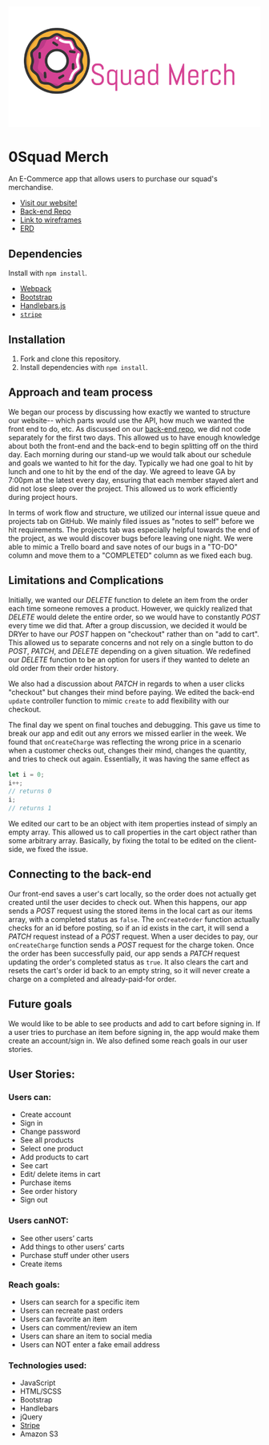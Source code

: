 [<img src="./assets/images/0SquadLogo.png"/>](https://github.com/0Squad)

# 0Squad Merch
An E-Commerce app that allows users to purchase our squad's merchandise.

- [Visit our website!](0squad.github.io/0squadmerch)
- [Back-end Repo](https://github.com/0Squad/0squadmerch-api)
- [Link to wireframes](https://goo.gl/photos/si3vrGCq6B87UXFg8)
- [ERD](https://goo.gl/photos/BaErscbjzTdedkC69)

## Dependencies

Install with `npm install`.

-   [Webpack](https://webpack.github.io)
-   [Bootstrap](http://getbootstrap.com)
-   [Handlebars.js](http://handlebarsjs.com)
-   [`stripe`](https://stripe.com/blog/official-nodejs-support)

## Installation

1.  Fork and clone this repository.
1.  Install dependencies with `npm install`.

## Approach and team process

We began our process by discussing how exactly we wanted to structure our website-- which parts would use the API, how much we wanted the front end to do, etc. As discussed on our [back-end repo](https://github.com/0Squad/0squadmerch-api), we did not code separately for the first two days. This allowed us to have enough knowledge about both the front-end and the back-end to begin splitting off on the third day. Each morning during our stand-up we would talk about our schedule and goals we wanted to hit for the day. Typically we had one goal to hit by lunch and one to hit by the end of the day. We agreed to leave GA by 7:00pm at the latest every day, ensuring that each member stayed alert and did not lose sleep over the project. This allowed us to work efficiently during project hours.

In terms of work flow and structure, we utilized our internal issue queue and projects tab on GitHub. We mainly filed issues as "notes to self" before we hit requirements. The projects tab was especially helpful towards the end of the project, as we would discover bugs before leaving one night. We were able to mimic a Trello board and save notes of our bugs in a "TO-DO" column and move them to a "COMPLETED" column as we fixed each bug.

## Limitations and Complications

Initially, we wanted our *DELETE* function to delete an item from the order each time someone removes a product. However, we quickly realized that *DELETE* would delete the entire order, so we would have to constantly *POST* every time we did that. After a group discussion, we decided it would be DRYer to have our *POST* happen on "checkout" rather than on "add to cart". This allowed us to separate concerns and not rely on a single button to do *POST*, *PATCH*, and *DELETE* depending on a given situation.
We redefined our *DELETE* function to be an option for users if they wanted to delete an old order from their order history.

We also had a discussion about *PATCH* in regards to when a user clicks "checkout" but changes their mind before paying. We edited the back-end `update` controller function to mimic `create` to add flexibility with our checkout.

The final day we spent on final touches and debugging. This gave us time to break our app and edit out any errors we missed earlier in the week. We found that `onCreateCharge` was reflecting the wrong price in a scenario when a customer checks out, changes their mind, changes the quantity, and tries to check out again. Essentially, it was having the same effect as

```javascript
let i = 0;
i++;
// returns 0
i;
// returns 1
```

We edited our cart to be an object with item properties instead of simply an empty array. This allowed us to call properties in the cart object rather than some arbitrary array. Basically, by fixing the total to be edited on the client-side, we fixed the issue.

## Connecting to the back-end

Our front-end saves a user's cart locally, so the order does not actually get created until the user decides to check out. When this happens, our app sends a *POST* request using the stored items in the local cart as our items array, with a completed status as `false`. The `onCreateOrder` function actually checks for an id before posting, so if an id exists in the cart, it will send a *PATCH* request instead of a *POST* request.
When a user decides to pay, our `onCreateCharge` function sends a *POST* request for the charge token. Once the order has been successfully paid, our app sends a *PATCH* request updating the order's completed status as `true`. It also clears the cart and resets the cart's order id back to an empty string, so it will never create a charge on a completed and already-paid-for order.

## Future goals

We would like to be able to see products and add to cart before signing in. If a user tries to purchase an item before signing in, the app would make them create an account/sign in. We also defined some reach goals in our user stories.

## User Stories:
### Users can:
- Create account
- Sign in
- Change password
- See all products
- Select one product
- Add products to cart
- See cart
- Edit/ delete items in cart
- Purchase items
- See order history
- Sign out

### Users canNOT:
- See other users’ carts
- Add things to other users’ carts
- Purchase stuff under other users
- Create items

### Reach goals:
- Users can search for a specific item
- Users can recreate past orders
- Users can favorite an item
- Users can comment/review an item
- Users can share an item to social media
- Users can NOT enter a fake email address

### Technologies used:
- JavaScript
- HTML/SCSS
- Bootstrap
- Handlebars
- jQuery
- [Stripe](https://stripe.com/)
- Amazon S3
